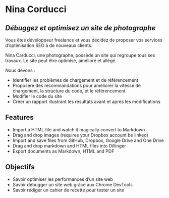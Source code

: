 # Nina Corducci
## _Débuggez et optimisez un site de photographe_

Vous êtes développeur freelance et vous décidez de proposer vos services d’optimisation SEO à de nouveaux clients.

Nina Carducci, une photographe, possède un site qui regroupe tous ses travaux. Le site peut être optimisé, amélioré et allégé.

Nous devons :
- Identifier les problèmes de chargement et de référencement
- Proposere des recommandations pour améliorer la vitesse de chargement, la structure du code, et le référencement
- Modifier le code du site
- Créer un rapport illustrant les résultats avant et après les modifications

## Features

- Import a HTML file and watch it magically convert to Markdown
- Drag and drop images (requires your Dropbox account be linked)
- Import and save files from GitHub, Dropbox, Google Drive and One Drive
- Drag and drop markdown and HTML files into Dillinger
- Export documents as Markdown, HTML and PDF

## Objectifs
- Savoir optimiser les performances d’un site web
- Savoir débugger un site web grâce aux Chrome DevTools
- Savoir rédiger un cahier de recette pour tester un site
